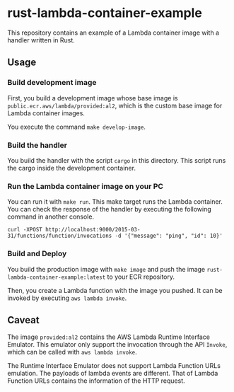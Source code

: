# rust-lambda-container-example

This repository contains an example of a Lambda container image with a handler written in Rust.

## Usage

### Build development image

First, you build a development image whose base image is `public.ecr.aws/lambda/provided:al2`, which is the custom base image for Lambda container images.

You execute the command `make develop-image`.

### Build the handler

You build the handler with the script `cargo` in this directory.
This script runs the cargo inside the development container.

### Run the Lambda container image on your PC

You can run it with `make run`. This make target runs the Lambda container.
You can check the response of the handler by executing the following command in another console.

```console
curl -XPOST http://localhost:9000/2015-03-31/functions/function/invocations -d '{"message": "ping", "id": 10}'
```

### Build and Deploy

You build the production image with `make image` and push the image `rust-lambda-container-example:latest` to your ECR repository.

Then, you create a Lambda function with the image you pushed.
It can be invoked by executing `aws lambda invoke`.

## Caveat

The image `provided:al2` contains the AWS Lambda Runtime Interface Emulator.
This emulator only support the invocation through the API `Invoke`, which can be called with `aws lambda invoke`.

The Runtime Interface Emulator does not support Lambda Function URLs emulation.
The payloads of lambda events are different.
That of Lambda Function URLs contains the information of the HTTP request.
